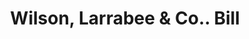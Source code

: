 ---
doi: 10.7916/D8DV2WWJ
date_other: '1880'
date_other_textual: 1880-1889
form: printed ephemera
genre:
- Invoices
name:
- Wilson, Larrabee & Co.
object_in_context_url: https://biggert.cul.columbia.edu/items/view/ave_biggert_00475
subject_hierarchical_geographic:
- Boston, Massachusetts, United States
subject_name:
- Wilson, Larrabee & Co.
title: Wilson, Larrabee & Co.. Bill
sort_title: Wilson, Larrabee & Co.. Bill
call_number: ave_biggert_00475
coordinates:
- 42.35805555555556,-71.06361111111111
pid: ave_biggert_00475
identifiers: ave_biggert_00475
thumbnail: https://derivativo-1.library.columbia.edu/iiif/2/ldpd:344077/full/!256,256/0/native.jpg
permalink: "/biggert/ave_biggert_00475/"
layout: iiif-image-page
---